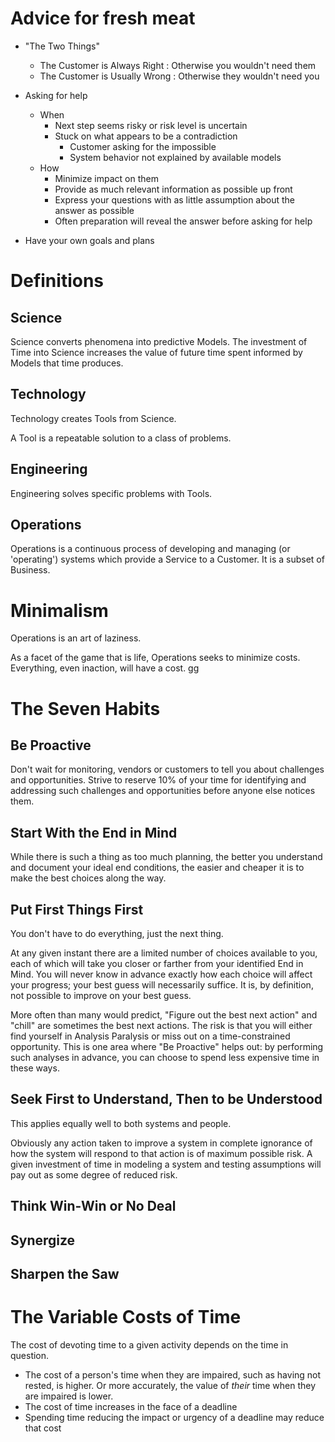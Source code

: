 # Advice for fresh meat

- "The Two Things"
  - The Customer is Always Right  : Otherwise you wouldn't need them
  - The Customer is Usually Wrong : Otherwise they wouldn't need you

- Asking for help
  - When
    - Next step seems risky or risk level is uncertain
    - Stuck on what appears to be a contradiction
      - Customer asking for the impossible
      - System behavior not explained by available models
  - How
    - Minimize impact on them
    - Provide as much relevant information as possible up front
    - Express your questions with as little assumption about the answer as possible
    - Often preparation will reveal the answer before asking for help

- Have your own goals and plans

# Definitions

## Science

Science converts phenomena into predictive Models. The investment of Time into
Science increases the value of future time spent informed by Models that time
produces.

## Technology

Technology creates Tools from Science.

A Tool is a repeatable solution to a class of problems.

## Engineering

Engineering solves specific problems with Tools.

## Operations

Operations is a continuous process of developing and managing (or 'operating')
systems which provide a Service to a Customer. It is a subset of Business.

# Minimalism

Operations is an art of laziness.

As a facet of the game that is life, Operations seeks to minimize costs.
Everything, even inaction, will have a cost. gg

# The Seven Habits

## Be Proactive

Don't wait for monitoring, vendors or customers to tell you about challenges
and opportunities. Strive to reserve 10% of your time for identifying and
addressing such challenges and opportunities before anyone else notices them.

## Start With the End in Mind

While there is such a thing as too much planning, the better you understand
and document your ideal end conditions, the easier and cheaper it is to make
the best choices along the way.

## Put First Things First

You don't have to do everything, just the next thing.

At any given instant there are a limited number of choices available to you,
each of which will take you closer or farther from your identified End in
Mind. You will never know in advance exactly how each choice will affect your
progress; your best guess will necessarily suffice. It is, by definition, not
possible to improve on your best guess.

More often than many would predict, "Figure out the best next action" and
"chill" are sometimes the best next actions. The risk is that you will either
find yourself in Analysis Paralysis or miss out on a time-constrained
opportunity. This is one area where "Be Proactive" helps out: by performing
such analyses in advance, you can choose to spend less expensive time in these
ways.

## Seek First to Understand, Then to be Understood

This applies equally well to both systems and people.

Obviously any action taken to improve a system in complete ignorance of how
the system will respond to that action is of maximum possible risk. A given
investment of time in modeling a system and testing assumptions will pay out
as some degree of reduced risk.

## Think Win-Win or No Deal

## Synergize

## Sharpen the Saw

# The Variable Costs of Time

The cost of devoting time to a given activity depends on the time in question.

  - The cost of a person's time when they are impaired, such as having not
    rested, is higher. Or more accurately, the value of _their_ time when they
    are impaired is lower.
  - The cost of time increases in the face of a deadline
  - Spending time reducing the impact or urgency of a deadline may reduce that
    cost

